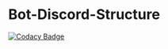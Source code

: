 # Bot-Discord-Structure

[![Codacy Badge](https://api.codacy.com/project/badge/Grade/a72d4928550f45ec820cbf7067f08b25)](https://app.codacy.com/app/zechaos031/Bot-Discord-Structure?utm_source=github.com&utm_medium=referral&utm_content=zechaos031/Bot-Discord-Structure&utm_campaign=Badge_Grade_Dashboard)
